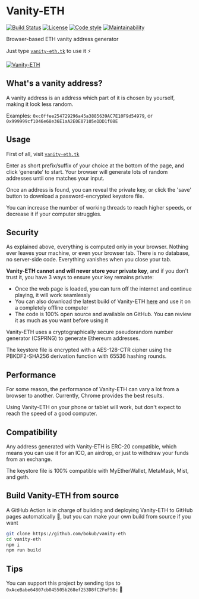 # Vanity-ETH

[![Build Status](https://flat.badgen.net/github/checks/bokub/vanity-eth?label=build)](https://github.com/bokub/vanity-eth/actions/workflows/deploy.yml?query=branch%3Amaster)
[![License](https://flat.badgen.net/badge/license/MIT/cyan)](https://raw.githubusercontent.com/bokub/vanity-eth/master/LICENSE)
[![Code style](https://flat.badgen.net/badge/code%20style/prettier/ff69b4)](https://github.com/bokub/prettier-config)
[![Maintainability](https://flat.badgen.net/codeclimate/maintainability/bokub/vanity-eth)](https://codeclimate.com/github/bokub/vanity-eth/maintainability)

Browser-based ETH vanity address generator

Just type [`vanity-eth.tk`](https://vanity-eth.tk) to use it ⚡️

[![Vanity-ETH](https://i.imgur.com/zmSLeBP.png)](https://vanity-eth.tk)

## What's a vanity address?

A vanity address is an address which part of it is chosen by yourself, making it look less random.

Examples: `0xc0ffee254729296a45a3885639AC7E10F9d54979`, or `0x999999cf1046e68e36E1aA2E0E07105eDDD1f08E`

## Usage

First of all, visit [`vanity-eth.tk`](https://vanity-eth.tk)

Enter as short prefix/suffix of your choice at the bottom of the page, and click ‘generate’ to start. Your browser will
generate lots of random addresses until one matches your input.

Once an address is found, you can reveal the private key, or click the 'save' button to download a password-encrypted keystore file.

You can increase the number of working threads to reach higher speeds, or decrease it if your computer struggles.

## Security

As explained above, everything is computed only in your browser. Nothing ever leaves your machine, or even your browser tab.
There is no database, no server-side code. Everything vanishes when you close your tab.

**Vanity-ETH cannot and will never store your private key**, and if you don't trust it, you have 3 ways to ensure your key remains private:

-   Once the web page is loaded, you can turn off the internet and continue playing, it will work seamlessly
-   You can also download the latest build of Vanity-ETH [here](https://git.io/veth-dl)
    and use it on a completely offline computer
-   The code is 100% open source and available on GitHub. You can review it as much as you want before using it

Vanity-ETH uses a cryptographically secure pseudorandom number generator (CSPRNG) to generate Ethereum addresses.

The keystore file is encrypted with a AES-128-CTR cipher using the PBKDF2-SHA256 derivation function with 65536 hashing rounds.

## Performance

For some reason, the performance of Vanity-ETH can vary a lot from a browser to another.
Currently, Chrome provides the best results.

Using Vanity-ETH on your phone or tablet will work, but don't expect to reach the speed of a good computer.

## Compatibility

Any address generated with Vanity-ETH is ERC-20 compatible, which means you can use it for an ICO, an airdrop, or just
to withdraw your funds from an exchange.

The keystore file is 100% compatible with MyEtherWallet, MetaMask, Mist, and geth.

## Build Vanity-ETH from source

A GitHub Action is in charge of building and deploying Vanity-ETH to GitHub pages automatically 🤖, but you can make
your own build from source if you want

```sh
git clone https://github.com/bokub/vanity-eth
cd vanity-eth
npm i
npm run build
```

## Tips

You can support this project by sending tips to `0xAceBabe64807cb045505b268ef253D8fC2FeF5Bc` 💛
